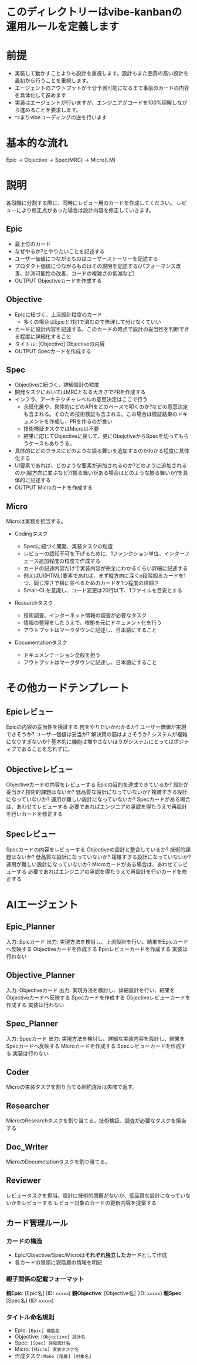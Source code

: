 # このディレクトリーはvibe-kanbanの運用ルールを定義します

# 前提
- 実装して動かすことよりも設計を重視します。設計もまた品質の高い設計を最初から行うことを重視します。
- エージェントのアウトプットが十分予測可能になるまで事前のカードの内容を具体化して進めます
- 実装はエージェントが行いますが、エンジニアがコードを100%理解しながら進めることを要求します。
- つまりvibeコーディングの逆を行います

# 基本的な流れ
Epic -> Objective -> Spec(MRC) -> Micro(LM)

# 説明
各段階に分割する際に、同時にレビュー用のカードを作成してください。
レビューにより修正点があった場合は設計内容を修正していきます。

## Epic
- 最上位のカード
- なぜやるか?とやりたいことを記述する
- ユーザー価値につながるものはユーザーストーリーを記述する
- プロダクト価値につながるものはその説明を記述する(パフォーマンス改善、計測可能性の改善、コードの複雑さの低減など)
- OUTPUT Objectiveカードを作成する

## Objective
- Epicに紐づく、上流設計粒度のカード
  - 多くの場合はEpicと1対1で済むので無理して分けなくていい
- カードに設計内容を記述する。このカードの時点で設計の妥当性を判断できる程度に詳細化すること
- タイトル: [Objective] Objectiveの内容
- OUTPUT Specカードを作成する

## Spec
- Objectiveに紐づく、詳細設計の粒度
- 開発タスクにおいてはMRCとなる大きさでPRを作成する
- インフラ、アーキテクチャレベルの意思決定はここで行う
  - 永続化層や、具体的にどのAPIをどのペースで叩くのか?などの意思決定も含まれる。そのため技術検証も含まれる。この場合は検証結果のドキュメントを作成し、PRを作るのが良い
  - 技術検証タスクではMicroは不要
  - 結果に応じてObjectiveに戻して、更にObejctiveからSpecを切ってもらうケースもありうる。
- 具体的にどのクラスにどのような振る舞いを追加するのかわかる程度に具体化する
- UI要素であれば、どのような要素が追加されるのか?どのように追加されるのか(縦方向に並ぶなど)?振る舞いがある場合はどのような振る舞いか?を具体的に記述する
- OUTPUT Microカードを作成する

## Micro
Microは実務を担当する。
- Codingタスク
  - Specに紐づく開発、実装タスクの粒度
  - レビューの認知不可を下げるために、1ファンクション単位、インターフェース追加程度の粒度で作成する
  - カードの記述内容だけで実装内容が完全にわかるくらい詳細に記述する
  - 例えばUI(HTML)要素であれば、まず縦方向に深くn段階掘るカードを1つ、同じ深さで横に並べるためのカードを1つ程度の詳細さ
  - Small-CLを意識し、コード変更は20行以下、1ファイルを目安とする

- Researchタスク
  - 技術調査、インターネット情報の調査が必要なタスク
  - 情報の整理をしたうえで、根拠を元にドキュメント化を行う
  - アウトプットはマークダウンに記述し、日本語にすること
- Documentationタスク
  - ドキュメンテーション全般を担う
  - アウトプットはマークダウンに記述し、日本語にすること

# その他カードテンプレート
## Epicレビュー
Epicの内容の妥当性を検証する
何をやりたいかわかるか?
ユーザー価値が実現できそうか?
ユーザー価値は妥当が?
解決策の筋はよさそうか?
システムが複雑になりすぎないか?
基本的に機能は増やさないほうがシステムにとってはポジティブであることを忘れずに。


## Objectiveレビュー
Objectiveカードの内容をレビューする
Epicの目的を達成できているか?
設計が妥当か?
技術的課題はないか?
低品質な設計になっていないか?
複雑すぎる設計になっていないか?
運用が難しい設計になっていないか?
Specカードがある場合は、あわせてレビューする
必要であればエンジニアの承認を得たうえで再設計を行いカードを修正する

## Specレビュー
Specカードの内容をレビューする
Objectiveの設計と整合しているか?
技術的課題はないか?
低品質な設計になっていないか?
複雑すぎる設計になっていないか?
運用が難しい設計になっていないか?
Microカードがある場合は、あわせてレビューする
必要であればエンジニアの承認を得たうえで再設計を行いカードを修正する


# AIエージェント
## Epic_Planner
入力: Epicカード
出力: 実現方法を検討し、上流設計を行い、結果をEpicカードへ反映する
Objectiveカードを作成する
Epicレビューカードを作成する
実装は行わない


## Objective_Planner
入力: Objectiveカード
出力: 実現方法を検討し、詳細設計を行い、結果をObjectiveカードへ反映する
Specカードを作成する
Objectiveレビューカードを作成する
実装は行わない

## Spec_Planner
入力: Specカード
出力: 実現方法を検討し、詳細な実装内容を設計し、結果をSpecカードへ反映する
Microカードを作成する
Specレビューカードを作成する
実装は行わない

## Coder
Microの実装タスクを割り当てる制約違反は失敗で返す。

## Researcher
MicroのResearchタスクを割り当てる。技術検証、調査が必要なタスクを担当する

## Doc_Writer
MicroのDocumetationタスクを割り当てる。

## Reviewer
レビュータスクを担当。設計に技術的問題がないか、低品質な設計になっていないかをレビューする
レビュー対象のカードの更新内容を提案する


## カード管理ルール

### カードの構造
- Epic/Objective/Spec/Microは**それぞれ独立したカード**として作成
- 各カードの冒頭に親階層の情報を明記

### 親子関係の記載フォーマット
**親Epic**: [Epic名] (ID: `xxxxx`)
**親Objective**: [Objective名] (ID: `xxxxx`)
**親Spec**: [Spec名] (ID: `xxxxx`)

### タイトル命名規則
- Epic: `[Epic] 機能名`
- Objective: `[Objective] 設計名`
- Spec: `[Spec] 詳細設計名`
- Micro: `[Micro] 実装タスク名`
- 作成タスク: `Make [階層] [対象名]`